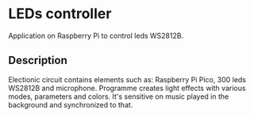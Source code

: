 # LEDs controller

Application on Raspberry Pi to control leds WS2812B.

## Description

Electionic circuit contains elements such as: Raspberry Pi Pico, 300 leds WS2812B and microphone. Programme creates light effects with various modes, parameters and colors. It's sensitive on music played in the background and synchronized to that.
